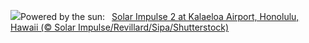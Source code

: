 ![](https://www.bing.com/th?id=OHR.SolarAviation_EN-US1940905760_UHD.jpg&w=1000)Powered by the sun:&nbsp;&ensp;[Solar Impulse 2 at Kalaeloa Airport, Honolulu, Hawaii (© Solar Impulse/Revillard/Sipa/Shutterstock)](https://www.bing.com/th?id=OHR.SolarAviation_EN-US1940905760_UHD.jpg)
<br><br/>
